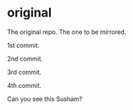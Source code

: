 # original
The original repo.  The one to be mirrored.

1st commit.

2nd commit.

3rd commit.

4th commit.

Can you see this Susham?

